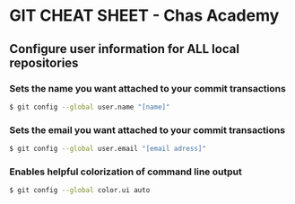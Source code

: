 # GIT CHEAT SHEET - Chas Academy
## Configure user information for ALL local repositories

### Sets the name you want attached to your commit transactions
```BASH
$ git config --global user.name "[name]"
````

### Sets the email you want attached to your commit transactions
```BASH
$ git config --global user.email "[email adress]"
```

### Enables helpful colorization of command line output
```BASH
$ git config --global color.ui auto
```
